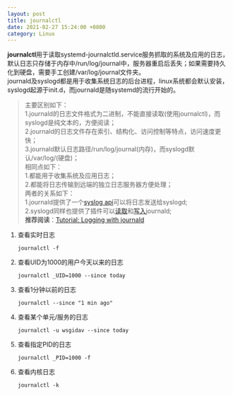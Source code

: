 ```yaml
---
layout: post
title: journalctl
date: 2021-02-27 15:24:00 +0800
category: Linux
---
```

**journalctl**用于读取systemd-journalctld.service服务抓取的系统及应用的日志，默认日志只存储于内存中/run/log/journal中，服务器重启后丢失；如果需要持久化到硬盘，需要手工创建/var/log/journal文件夹。<br/>
journald及syslogd都是用于收集系统日志的后台进程，linux系统都会默认安装，syslogd起源于init.d，而journald是随systemd的流行开始的。<br/>
>主要区别如下：<br/>
1.journald的日志文件格式为二进制，不能直接读取(使用journalctl)，而syslogd是纯文本的，方便阅读；<br/>
2.journald的日志文件存在索引、结构化、访问控制等特点，访问速度更快；<br/>
3.journald默认日志路径/run/log/journal(内存)，而syslogd默认/var/log/(硬盘)；<br/>
相同点如下：<br/>
1.都能用于收集系统及应用日志；<br/>
2.都能将日志传输到远端的独立日志服务器方便处理；<br/>
两者的关系如下：<br/>
1.journald提供了一个[syslog api](https://manpages.debian.org/jessie/manpages-dev/syslog.3.en.html)可以将日志发送给syslogd;<br/>
2.syslogd同样也提供了插件可以[读取](https://www.rsyslog.com/doc/v8-stable/configuration/modules/imjournal.html)和[写入](https://rsyslog.readthedocs.io/en/latest/configuration/modules/omjournal.html)journald;<br/>
**推荐阅读**：[Tutorial: Logging with journald](https://sematext.com/blog/journald-logging-tutorial/#toc-journald-vs-syslog-14)

1. 查看实时日志
   ```
   journalctl -f
   ```
2. 查看UID为1000的用户今天以来的日志
   ```
   journalctl _UID=1000 --since today
   ```
3. 查看1分钟以前的日志
   ```
   journalctl --since "1 min ago"
   ```
4. 查看某个单元/服务的日志
   ```
   journalctl -u wsgidav --since today
   ```
5. 查看指定PID的日志
   ```
   journalctl _PID=1000 -f
   ```
6. 查看内核日志
   ```
   journalctl -k
   ```